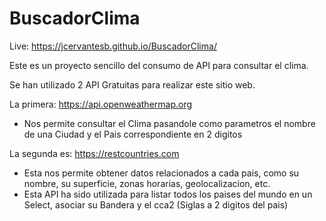 # BuscadorClima
Live: https://jcervantesb.github.io/BuscadorClima/

Este es un proyecto sencillo del consumo de API para consultar el clima.

Se han utilizado 2 API Gratuitas para realizar este sitio web.

La primera: https://api.openweathermap.org 
- Nos permite consultar el Clima pasandole como parametros el nombre de una Ciudad y el Pais correspondiente en 2 digitos

La segunda es: https://restcountries.com
- Esta nos permite obtener datos relacionados a cada pais, como su nombre, su superficie, zonas horarias, geolocalizacion, etc.
- Esta API ha sido utilizada para listar todos los paises del mundo en un Select, asociar su Bandera y el cca2 (Siglas a 2 digitos del pais)
